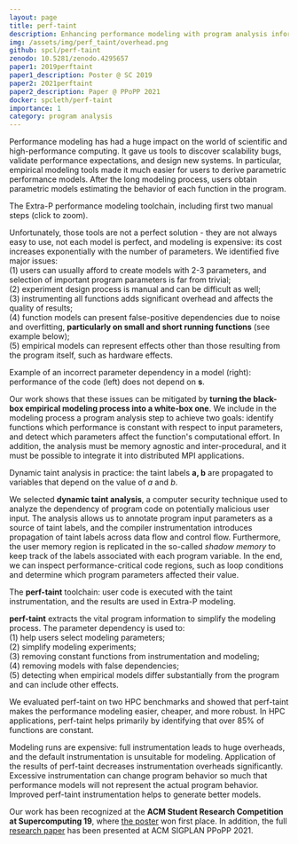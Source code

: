```yaml
---
layout: page
title: perf-taint
description: Enhancing performance modeling with program analysis information.
img: /assets/img/perf_taint/overhead.png
github: spcl/perf-taint
zenodo: 10.5281/zenodo.4295657
paper1: 2019perftaint
paper1_description: Poster @ SC 2019
paper2: 2021perftaint
paper2_description: Paper @ PPoPP 2021
docker: spcleth/perf-taint
importance: 1
category: program analysis
---
```


Performance modeling has had a huge impact on the world of scientific and high-performance computing.
It gave us tools to discover scalability bugs, validate performance expectations, and design new systems.
In particular, empirical modeling tools made it much easier for users to derive parametric performance
models. After the long modeling process, users obtain parametric models estimating the behavior
of each function in the program.

<div class="img-magnifier-container" style="vertical-align:middle; text-align:center">
    <a href="/assets/img/perf_taint/modeling_framework.png">
      <img class="img-fluid rounded z-depth-1" src="{{ '/assets/img/perf_taint/modeling_framework.png' | relative_url }}" alt="" title="Performance modeling framework."/>
    </a>
</div>
<div class="caption">
  The Extra-P performance modeling toolchain, including first two manual steps (click to zoom).
</div>

Unfortunately, those tools are not a perfect solution - they are not always easy to use,
not each model is perfect, and modeling is expensive: its cost increases exponentially with the number of parameters.
We identified five major issues:  
(1) users can usually afford to create models with 2-3 parameters, and selection of important program parameters is far from trivial;  
(2) experiment design process is manual and can be difficult as well;  
(3) instrumenting all functions adds significant overhead and affects the quality of results;  
(4) function models can present false-positive dependencies due to noise and overfitting,
**particularly on small and short running functions** (see example below);  
(5) empirical models can represent effects other than those resulting from the program itself, such as hardware effects.

<div class="row justify-content-sm-center align-items-center">
  <div class="col-sm-8 mt-3 mt-md-0">
    <a href="/assets/img/perf_taint/false_model_code.png">
      <img class="img-fluid rounded z-depth-1" src="{{ '/assets/img/perf_taint/false_model_code.png' | relative_url }}" alt="" title="Performance modeling framework."/>
    </a>
  </div>
  <div class="col-sm-4 mt-3 mt-md-0">
    <a href="/assets/img/perf_taint/false_model.png">
      <img class="img-fluid rounded z-depth-1" src="{{ '/assets/img/perf_taint/false_model.png' | relative_url }}" alt="" title="Performance modeling framework."/>
    </a>
  </div>
</div>
<div class="caption">
  Example of an incorrect parameter dependency in a model (right): performance of the code (left) does not depend on <b>s</b>.
</div>

Our work shows that these issues can be mitigated by **turning the black-box empirical
modeling process into a white-box one**. We include in the modeling process a program analysis step
to achieve two goals: identify functions which performance is constant with respect to input parameters,
and detect which parameters affect the function's computational effort. In addition, the analysis must be memory agnostic
and inter-procedural, and it must be possible to integrate it into distributed MPI applications.

<div class="img-magnifier-container" style="vertical-align:middle; text-align:center">
    <a href="/assets/img/perf_taint/taint_analysis.png">
      <img class="img-fluid rounded z-depth-1" src="{{ '/assets/img/perf_taint/taint_analysis.png' | relative_url }}" alt="" title="Dynamic taint analysis."/>
    </a>
</div>
<div class="caption">
  Dynamic taint analysis in practice: the taint labels <b>a, b</b> are propagated to variables that depend on the value of <em>a</em> and <em>b</em>.
</div>

We selected **dynamic taint analysis**, a computer security technique used to analyze the dependency
of program code on potentially malicious user input.
The analysis allows us to annotate program input parameters as a source of taint labels, and the
compiler instrumentation introduces propagation of taint labels across data flow and control flow.
Furthermore, the user memory region is replicated in the
so-called _shadow memory_ to keep track of the labels associated with each program variable.
In the end, we can inspect performance-critical code regions, such as loop conditions
and determine which program parameters affected their value.

<div class="img-magnifier-container" style="vertical-align:middle; text-align:center">
    <a href="/assets/img/perf_taint/perf_taint.png">
      <img class="img-fluid rounded z-depth-1" src="{{ '/assets/img/perf_taint/perf_taint.png' | relative_url }}" alt="" title="perf-taint."/>
    </a>
</div>
<div class="caption">
  The <b>perf-taint</b> toolchain: user code is executed with the taint instrumentation, and the results are used in Extra-P modeling.
</div>

**perf-taint** extracts the vital program information to simplify the modeling process.
The parameter dependency is used to:  
(1) help users select modeling parameters;  
(2) simplify modeling experiments;  
(3) removing constant functions from instrumentation and modeling;  
(4) removing models with false dependencies;  
(5) detecting when empirical models differ substantially from the program and can include other effects.

We evaluated perf-taint on two HPC benchmarks and showed that perf-taint makes the performance
modeling easier, cheaper, and more robust.
In HPC applications, perf-taint helps primarily by identifying that over 85% of functions are constant.

<div class="img-magnifier-container" style="vertical-align:middle; text-align:center">
    <a href="/assets/img/perf_taint/overhead.png">
      <img class="img-fluid rounded z-depth-1" src="{{ '/assets/img/perf_taint/overhead.png' | relative_url }}" alt="" title="Instrumentation overhead."/>
    </a>
</div>
<div class="caption">
  Modeling runs are expensive: full instrumentation leads to huge overheads, and the default instrumentation is unsuitable for modeling.
  Application of the results of perf-taint decreases instrumentation overheads significantly.
</div>

<div class="img-magnifier-container" style="vertical-align:middle; text-align:center">
    <a href="/assets/img/perf_taint/intrusion.png">
      <img class="img-fluid rounded z-depth-1" src="{{ '/assets/img/perf_taint/intrusion.png' | relative_url }}" alt="" title="Instrumentation intrusion."/>
    </a>
</div>
<div class="caption">
  Excessive instrumentation can change program behavior so much that performance models will not represent
the actual program behavior. Improved perf-taint instrumentation helps to generate better models.
</div>

Our work has been recognized at the **ACM Student Research Competition at Supercomputing 19**,
where [the poster](/publications#2019perftaint) won first place.
In addition, the full [research paper](/publications#2021perftaint) has been presented at ACM SIGPLAN PPoPP 2021.

